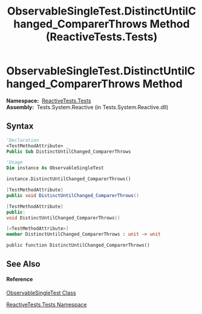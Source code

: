 ﻿---
title: ObservableSingleTest.DistinctUntilChanged_ComparerThrows Method  (ReactiveTests.Tests)
TOCTitle: DistinctUntilChanged_ComparerThrows Method
ms:assetid: M:ReactiveTests.Tests.ObservableSingleTest.DistinctUntilChanged_ComparerThrows
ms:mtpsurl: https://msdn.microsoft.com/en-us/library/reactivetests.tests.observablesingletest.distinctuntilchanged_comparerthrows(v=VS.103)
ms:contentKeyID: 36620108
ms.date: 06/28/2011
mtps_version: v=VS.103
f1_keywords:
- ReactiveTests.Tests.ObservableSingleTest.DistinctUntilChanged_ComparerThrows
dev_langs:
- CSharp
- JScript
- VB
- FSharp
- c++
---

# ObservableSingleTest.DistinctUntilChanged\_ComparerThrows Method

**Namespace:**  [ReactiveTests.Tests](hh289046\(v=vs.103\).md)  
**Assembly:**  Tests.System.Reactive (in Tests.System.Reactive.dll)

## Syntax

``` vb
'Declaration
<TestMethodAttribute> _
Public Sub DistinctUntilChanged_ComparerThrows
```

``` vb
'Usage
Dim instance As ObservableSingleTest

instance.DistinctUntilChanged_ComparerThrows()
```

``` csharp
[TestMethodAttribute]
public void DistinctUntilChanged_ComparerThrows()
```

``` c++
[TestMethodAttribute]
public:
void DistinctUntilChanged_ComparerThrows()
```

``` fsharp
[<TestMethodAttribute>]
member DistinctUntilChanged_ComparerThrows : unit -> unit 
```

``` jscript
public function DistinctUntilChanged_ComparerThrows()
```

## See Also

#### Reference

[ObservableSingleTest Class](hh315143\(v=vs.103\).md)

[ReactiveTests.Tests Namespace](hh289046\(v=vs.103\).md)


